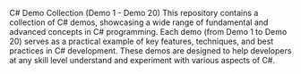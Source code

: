 C# Demo Collection (Demo 1 - Demo 20)
This repository contains a collection of C# demos, showcasing a wide range of fundamental and advanced concepts in C# programming. Each demo (from Demo 1 to Demo 20) serves as a practical example of key features, techniques, and best practices in C# development. These demos are designed to help developers at any skill level understand and experiment with various aspects of C#.
